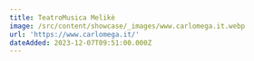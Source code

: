 ```yaml
---
title: TeatroMusica Melikè
image: /src/content/showcase/_images/www.carlomega.it.webp
url: 'https://www.carlomega.it/'
dateAdded: 2023-12-07T09:51:00.000Z
---
```


